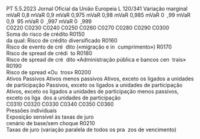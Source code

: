 PT  5.5.2023 Jornal Oficial da União Europeia L 120/341
 Variação marginal  
mVaR 0,8  mVaR 0,9  mVaR 0,975  mVaR 0,98  mVaR 0,985  mVaR 0 ­
,99  mVaR 0,9 ­
95  mVaR 0 ­
,997  mVaR 0 ­
,999  
C0220  C0230  C0240  C0250  C0260  C0270  C0280  C0290  C0300  
Soma do risco de crédito  R0150  
da qual: Risco de crédito 
diversificado  R0160  
Risco de evento de cré ­
dito («migração e in ­
cumprimento»)  R0170  
Risco de  spread  de crédi ­
to  R0180  
Risco de  spread  de cré ­
dito «Administração 
pública e bancos cen ­
trais»  R0190  
Risco de  spread  «Ou ­
tros»  R0200  
Ativos  Passivos  Ativos menos 
passivos  Ativos, exceto 
os ligados a 
unidades de 
participação  Passivos, exceto 
os ligados a 
unidades de 
participação  Ativos, exceto 
os ligados a 
unidades de 
participação 
menos passivos, 
exceto os liga ­
dos a unidades 
de participação  
C0310  C0320  C0330  C0340  C0350  C0360  
Pressões individuais  
Exposição sensível às taxas 
de juro  
cenário de base/sem 
choque  R0210  
Taxas de juro (variação 
paralela de todos os pra ­
zos de vencimento)